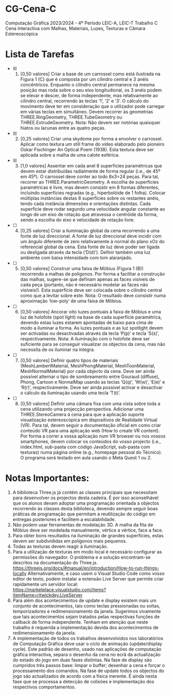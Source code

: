 # CG-Cena-C
Computação Gráfica
2023/2024 - 4º Período
LEIC-A, LEIC-T
Trabalho C
Cena Interactiva com Malhas, Materiais, Luzes, Texturas e Câmara Estereoscópica

# Lista de Tarefas
- [x] 1. [0,50 valores] Criar a base de um carrossel como está ilustrada na Figura 1 (C) que é composta
por um cilindro central e 3 anéis concêntricos. Enquanto o cilindro central permanece na mesma
posição mas roda sobre o seu eixo longitudional, os 3 anéis podem se elevar e descer, de forma
independente, mas relativamente ao cilindro central, recorrendo às teclas ‘1’, ‘2’ e ‘3’. O cálculo
do movimento deve ter em consideração que o utilizador pode carregar em várias teclas em
simultâneo. Devem recorrer às geometrias THREE.RingGeometry, THREE.TubeGeometry ou
THREE.ExtrudeGeometry.
Nota: Não devem ser notórias quaisquer hiatos ou lacunas entre as quatro peças.
- [x] 2. [0,25 valores] Criar uma skydome por forma a envolver o carrossel. Aplicar como textura um still
frame do vídeo elaborado pelo pioneiro Oskar Fischinger An Optical Poem (1938). Esta textura
deve ser aplicada sobre a malha de uma calote esférica.
- [x] 3. [1,0 valores] Assentar em cada anel 8 superfícies paramétricas que devem estar distribuídas
radialmente de forma regular (i.e., de 45º em 45º). O carrossel deve conter ao todo 8x3=24
peças. Para tal, recorrer ao THREE.ParametricGeometry. A escolha de superfícies paramétricas é
livre, mas devem consistir em 8 formas diferentes, incluindo superfícies regradas (e.g.,
hiperbolóide de 1 folha). Colocar múltiplas instâncias destas 8 superfícies sobre os restantes
anéis, tendo cada instância dimensões e orientações distintas. Cada superfície deve rodar
segundo uma velocidade angular constante ao longo de um eixo de rotação que atravessa o
centróide da forma, sendo a escolha do eixo e velocidade de rotação livre.
- [ ] 4. [0,25 valores] Criar a iluminação global da cena recorrendo a uma fonte de luz direccional. A
fonte de luz direccional deve incidir com um ângulo diferente de zero relativamente à normal do
plano xOz do referencial global da cena. Esta fonte de luz deve poder ser ligada ou desligada
através da tecla (‘D(d)’). Definir também uma luz ambiente com baixa intensidade com tom
alaranjado.
- [ ] 5. [0,50 valores] Construir uma faixa de Möbius (Figura 1 (B)) recorrendo a malhas de polígonos.
Por forma a facilitar a construção das malhas, sugere-se que definam apenas as faces visíveis de
cada peça (portanto, não é necessário modelar as faces não visíveis!). Esta superfície deve ser
colocada sobre o cilindro central como que a levitar sobre este.
Nota: O resultado deve consistir numa aproximação ‘low-poly’ de uma faixa de Möbius.
- [ ] 6. [0,50 valores] Ancorar oito luzes pontuais à faixa de Möbius e uma luz de holofote (spot light)
na base de cada superfície paramétrica, devendo estas luzes estarem apontadas de baixo para
cima de modo a iluminar a forma. As luzes pontuais e as luz spotlight devem ser activadas ou
desactivadas através da tecla ‘P(p)’ e tecla ‘S(s)’, respectivamente.
Nota: A iluminação com o holofote deve ser suficiente para se conseguir visualizar os
objectos da cena, mas não necessita de os iluminar na íntegra.
- [ ] 7. [0,50 valores] Definir quatro tipos de materiais (MeshLambertMaterial, MeshPhongMaterial,
MeshToonMaterial, MeshNormalMaterial) por cada objecto da cena. Deve ser ainda possível
alternar o tipo de sombreamento entre Gouraud (diffuse), Phong, Cartoon e NormalMap usando 
as teclas ‘Q(q)’, ‘W(w)’, ‘E(e)’ e ‘R(r)’, respectivamente. Deve ser ainda possível activar e
desactivar o cálculo da iluminação usando uma tecla ‘T(t)’.
- [ ] 8. [0,50 valores] Definir uma câmara fixa com uma vista sobre toda a cena utilizando uma
projecção perspectiva. Adicionar uma THREE.StereoCamera à cena para que a aplicação suporte
visualização estereoscópica em dispositivos de Realidade Virtual (VR). Para tal, devem seguir a
documentação oficial em como criar conteúdo VR para uma aplicação web (How to create VR
content). Por forma a correr a vossa aplicação num VR browser ou nos vossos smartphones,
devem colocar os conteúdos do vosso projecto (i.e., index.html, sub-pasta com código
JavaScript, sub-pasta com texturas) numa página online (e.g., homepage pessoal do Técnico). O
programa será testado em aula usando o Meta Quest 1 ou 2.
# Notas Importantes:
1. A biblioteca Three.js já contém as classes principais que necessitam para desenvolver os
projectos desta cadeira. É por isso aconselhável que os alunos devam adoptar uma
programação orientada a objectos recorrendo às classes desta biblioteca, devendo sempre
seguir boas práticas de programação que permitam a reutilização do código em entregas
posteriores e facilitem a escalabilidade.
2. Não podem usar ferramentas de modelação 3D. A malha da fita de Möbius deve ser
modelada manualmente, vértice a vértice, face a face.
3. Para obter bons resultados na iluminação de grandes superfícies, estas devem ser
subdivididas em polígonos mais pequenos.
4. Todas as texturas devem reagir à iluminação.
5. Para a utilização de texturas em modo local é necessário configurar as permissões do
navegador. O problema e a solução encontram-se descritos na documentação do Three.js.
https://threejs.org/docs/#manual/en/introduction/How-to-run-things-locally
Alternativamente, e caso usem o Visual Studio Code como vosso editor de texto, podem
instalar a extensão Live Server que permite criar rapidamente um servidor local:
https://marketplace.visualstudio.com/items?itemName=ritwickdey.LiveServer
6. Para além dos acontecimentos de update e display existem mais um conjunto de
acontecimentos, tais como teclas pressionadas ou soltas, temporizadores e
redimensionamento da janela. Sugerimos vivamente que tais acontecimentos sejam tratados
pelas respectivas funções de callback de forma independente. Tenham em atenção que
neste trabalho é requerida a implementação devida dos acontecimentos de
redimensionamento da janela.
7. A implementação de todos os trabalhos desenvolvidos nos laboratórios de Computação
Gráfica deve usar o ciclo de animação (update/display cycle). Este padrão de desenho, usado
nas aplicações de computação gráfica interactiva, separa o desenho da cena no ecrã da
actualização do estado do jogo em duas fases distintas. Na fase de display são cumpridos três
passos base: limpar o buffer; desenhar a cena e forçar o processamento dos comandos. Na
fase de update todos os objectos do jogo são actualizados de acordo com a física inerente. É
ainda nesta fase que se processa a detecção de colisões e implementação dos respectivos
comportamentos.